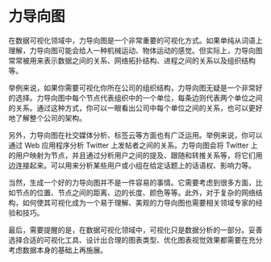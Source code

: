 # 力导向图
在数据可视化领域中，力导向图是一个非常重要的可视化方式。如果单纯从词语上理解，力导向图可能会给人一种机械运动、物体运动的感觉。但实际上，力导向图常常被用来表示数据之间的关系、网络拓扑结构、进程之间的关系以及组织结构等。

举例来说，如果你需要可视化你所在公司的组织结构，力导向图无疑是一个非常好的选择。力导向图中每个节点代表组织中的一个单位，每条边则代表两个单位之间的关系。通过这种方式，你可以一眼看出公司中每个单位之间的关系，也可以更好地了解整个公司的架构。

另外，力导向图在社交媒体分析、标签云等方面也有广泛运用。举例来说，你可以通过 Web 应用程序分析 Twitter 上发帖者之间的关系。力导向图会将 Twitter 上的用户映射为节点，并且通过分析用户之间的提及、跟随和转推关系等，将它们用边连接起来。可以用来分析某些用户或小组在给定话题上的话语权、影响力等。

当然，生成一个好的力导向图并不是一件容易的事情。它需要考虑到很多方面，比如节点的位置、节点之间的距离、边的长度、颜色等等。此外，对于复杂的网络结构，如何使其可视化成为一个易于理解、美观的力导向图也需要相关领域专家的经验和技巧。

最后，需要提醒的是，在数据可视化领域中，可视化只是数据分析的一部分。妥善选择合适的可视化工具、设计出合理的图表类型、优化图表视觉效果都需要在充分考虑数据本身的基础上再施展。